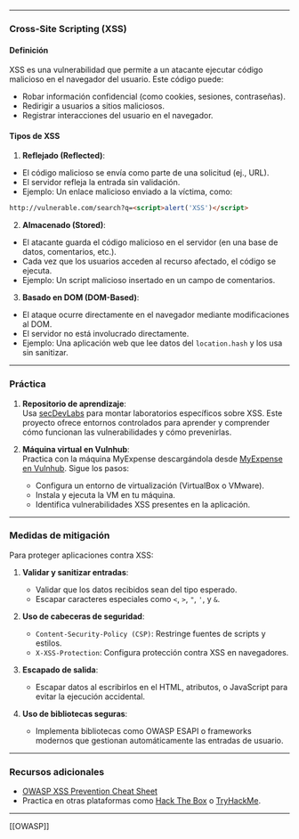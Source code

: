 
---

### **Cross-Site Scripting (XSS)**

#### **Definición**

XSS es una vulnerabilidad que permite a un atacante ejecutar código malicioso en el navegador del usuario. Este código puede:

- Robar información confidencial (como cookies, sesiones, contraseñas).
- Redirigir a usuarios a sitios maliciosos.
- Registrar interacciones del usuario en el navegador.

#### **Tipos de XSS**

1. **Reflejado (Reflected)**:
- El código malicioso se envía como parte de una solicitud (ej., URL).
- El servidor refleja la entrada sin validación.
- Ejemplo: Un enlace malicioso enviado a la víctima, como:

```html
http://vulnerable.com/search?q=<script>alert('XSS')</script>
```

2. **Almacenado (Stored)**:
- El atacante guarda el código malicioso en el servidor (en una base de datos, comentarios, etc.).
- Cada vez que los usuarios acceden al recurso afectado, el código se ejecuta.
- Ejemplo: Un script malicioso insertado en un campo de comentarios.

3. **Basado en DOM (DOM-Based)**:
- El ataque ocurre directamente en el navegador mediante modificaciones al DOM.
- El servidor no está involucrado directamente.
- Ejemplo: Una aplicación web que lee datos del `location.hash` y los usa sin sanitizar.

---

### **Práctica**

1. **Repositorio de aprendizaje**:  
    Usa [secDevLabs](https://github.com/globocom/secDevLabs) para montar laboratorios específicos sobre XSS. Este proyecto ofrece entornos controlados para aprender y comprender cómo funcionan las vulnerabilidades y cómo prevenirlas.
    
2. **Máquina virtual en Vulnhub**:  
    Practica con la máquina MyExpense descargándola desde [MyExpense en Vulnhub](https://www.vulnhub.com/entry/myexpense-1,405/). Sigue los pasos:
    
    - Configura un entorno de virtualización (VirtualBox o VMware).
    - Instala y ejecuta la VM en tu máquina.
    - Identifica vulnerabilidades XSS presentes en la aplicación.

---

### **Medidas de mitigación**

Para proteger aplicaciones contra XSS:

1. **Validar y sanitizar entradas**:
    
    - Validar que los datos recibidos sean del tipo esperado.
    - Escapar caracteres especiales como `<`, `>`, `"`, `'`, y `&`.
2. **Uso de cabeceras de seguridad**:
    
    - `Content-Security-Policy (CSP)`: Restringe fuentes de scripts y estilos.
    - `X-XSS-Protection`: Configura protección contra XSS en navegadores.
3. **Escapado de salida**:
    
    - Escapar datos al escribirlos en el HTML, atributos, o JavaScript para evitar la ejecución accidental.
4. **Uso de bibliotecas seguras**:
    
    - Implementa bibliotecas como OWASP ESAPI o frameworks modernos que gestionan automáticamente las entradas de usuario.

---

### **Recursos adicionales**

- [OWASP XSS Prevention Cheat Sheet](https://owasp.org/www-project-cheat-sheets/cheatsheets/Cross_Site_Scripting_Prevention_Cheat_Sheet.html)
- Practica en otras plataformas como [Hack The Box](https://www.hackthebox.com/) o [TryHackMe](https://tryhackme.com/).


---
[[OWASP]]